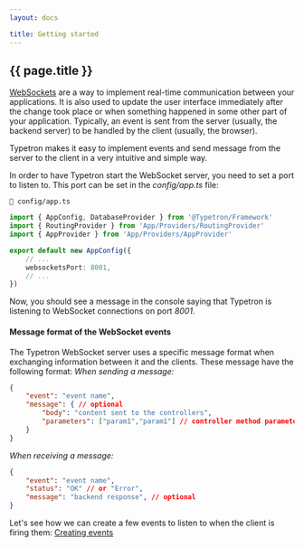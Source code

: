 ```yaml
---
layout: docs

title: Getting started
---
```


## {{ page.title }}

[WebSockets](https://developer.mozilla.org/en-US/docs/Web/API/WebSocket) are a way to implement real-time communication
between your applications. It is also used to update the user interface immediately after the change took place or when
something happened in some other part of your application. Typically, an event is sent from the server (usually, the
backend server) to be handled by the client (usually, the browser).

Typetron makes it easy to implement events and send message from the server to the client in a very intuitive and simple
way.

In order to have Typetron start the WebSocket server, you need to set a port to listen to. This port can be set in the
_config/app.ts_ file:

```file-path
📁 config/app.ts
```

```ts
import { AppConfig, DatabaseProvider } from '@Typetron/Framework'
import { RoutingProvider } from 'App/Providers/RoutingProvider'
import { AppProvider } from 'App/Providers/AppProvider'

export default new AppConfig({
    // ...
    websocketsPort: 8001,
    // ...
})
```

Now, you should see a message in the console saying that Typetron is listening to WebSocket connections on port _8001_.

#### Message format of the WebSocket events

The Typetron WebSocket server uses a specific message format when exchanging information between it and the clients.
These message have the following format:
_When sending a message:_
```json
{
    "event": "event name",
    "message": { // optional
        "body": "content sent to the controllers",
        "parameters": ["param1","param1"] // controller method parameters (optional)
    }
}
```
_When receiving a message:_
```json
{
    "event": "event name",
    "status": "OK" // or "Error",
    "message": "backend response", // optional
}
```

Let's see how we can create a few events to listen to when the client is firing
them: [Creating events](/docs/websockets/controllers-and-events)
